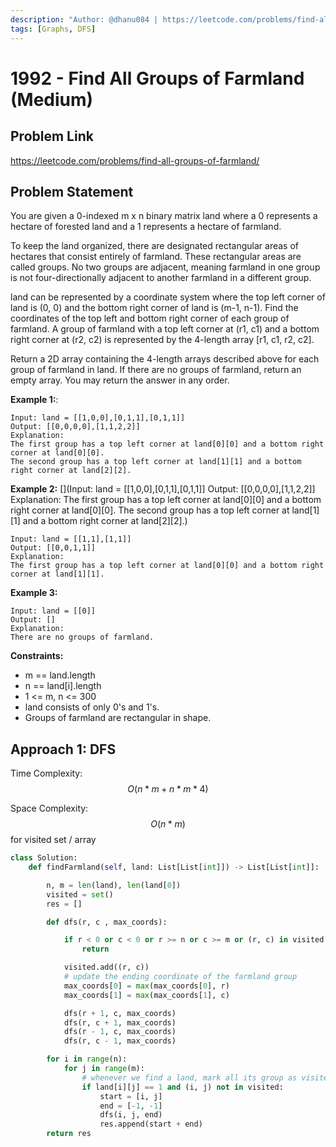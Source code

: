 ```yaml
---
description: "Author: @dhanu084 | https://leetcode.com/problems/find-all-groups-of-farmland/"
tags: [Graphs, DFS]
---
```


# 1992 - Find All Groups of Farmland (Medium)

## Problem Link

https://leetcode.com/problems/find-all-groups-of-farmland/

## Problem Statement

You are given a 0-indexed m x n binary matrix land where a 0 represents a hectare of forested land and a 1 represents a hectare of farmland.

To keep the land organized, there are designated rectangular areas of hectares that consist entirely of farmland. These rectangular areas are called groups. No two groups are adjacent, meaning farmland in one group is not four-directionally adjacent to another farmland in a different group.

land can be represented by a coordinate system where the top left corner of land is (0, 0) and the bottom right corner of land is (m-1, n-1). Find the coordinates of the top left and bottom right corner of each group of farmland. A group of farmland with a top left corner at (r1, c1) and a bottom right corner at (r2, c2) is represented by the 4-length array [r1, c1, r2, c2].

Return a 2D array containing the 4-length arrays described above for each group of farmland in land. If there are no groups of farmland, return an empty array. You may return the answer in any order.

**Example 1:**:
[](https://assets.leetcode.com/uploads/2021/07/27/screenshot-2021-07-27-at-12-23-15-copy-of-diagram-drawio-diagrams-net.png)

```
Input: land = [[1,0,0],[0,1,1],[0,1,1]]
Output: [[0,0,0,0],[1,1,2,2]]
Explanation:
The first group has a top left corner at land[0][0] and a bottom right corner at land[0][0].
The second group has a top left corner at land[1][1] and a bottom right corner at land[2][2].
```

**Example 2:**
[](Input: land = [[1,0,0],[0,1,1],[0,1,1]]
Output: [[0,0,0,0],[1,1,2,2]]
Explanation:
The first group has a top left corner at land[0][0] and a bottom right corner at land[0][0].
The second group has a top left corner at land[1][1] and a bottom right corner at land[2][2].)

```
Input: land = [[1,1],[1,1]]
Output: [[0,0,1,1]]
Explanation:
The first group has a top left corner at land[0][0] and a bottom right corner at land[1][1].
```

**Example 3:**
[](https://assets.leetcode.com/uploads/2021/07/27/screenshot-2021-07-27-at-12-32-24-copy-of-diagram-drawio-diagrams-net.png)

```
Input: land = [[0]]
Output: []
Explanation:
There are no groups of farmland.
```

**Constraints:**

- m == land.length
- n == land[i].length
- 1 <= m, n <= 300
- land consists of only 0's and 1's.
- Groups of farmland are rectangular in shape.

## Approach 1: DFS

Time Complexity: $$O(n * m + n * m * 4)$$

Space Complexity: $$O(n*m)$$ for visited set / array

<Tabs>
<TabItem value="py" label="Python">

<SolutionAuthor name="@dhanu084" />

```python
class Solution:
    def findFarmland(self, land: List[List[int]]) -> List[List[int]]:

        n, m = len(land), len(land[0])
        visited = set()
        res = []

        def dfs(r, c , max_coords):

            if r < 0 or c < 0 or r >= n or c >= m or (r, c) in visited or land[r][c] == 0:
                return

            visited.add((r, c))
            # update the ending coordinate of the farmland group
            max_coords[0] = max(max_coords[0], r)
            max_coords[1] = max(max_coords[1], c)

            dfs(r + 1, c, max_coords)
            dfs(r, c + 1, max_coords)
            dfs(r - 1, c, max_coords)
            dfs(r, c - 1, max_coords)

        for i in range(n):
            for j in range(m):
                # whenever we find a land, mark all its group as visited using dfs
                if land[i][j] == 1 and (i, j) not in visited:
                    start = [i, j]
                    end = [-1, -1]
                    dfs(i, j, end)
                    res.append(start + end)
        return res

```

</TabItem>
</Tabs>
